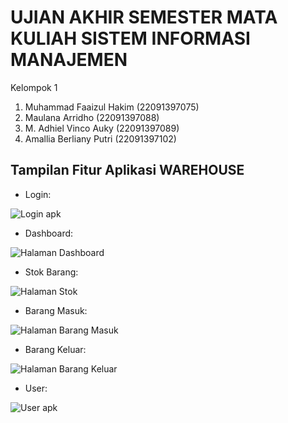 # UJIAN AKHIR SEMESTER MATA KULIAH SISTEM INFORMASI MANAJEMEN
Kelompok 1
1. Muhammad Faaizul Hakim (22091397075)
2. Maulana Arridho (22091397088)
3. M. Adhiel Vinco Auky (22091397089)
4. Amallia Berliany Putri (22091397102)

## Tampilan Fitur Aplikasi WAREHOUSE

* Login:
  
![Login apk](https://github.com/AmalliaBerlianyPutri/PBP_Gudang/assets/124545014/40f12dec-38fc-44c6-b210-df8edf568818)

* Dashboard:
  
![Halaman Dashboard](https://github.com/AmalliaBerlianyPutri/PBP_Gudang/assets/124545014/655d1687-afa8-4a12-b73e-b199b80973e5)

* Stok Barang:
  
![Halaman Stok](https://github.com/AmalliaBerlianyPutri/PBP_Gudang/assets/124545014/02c102e1-0548-4b3d-8805-aa2b8a56b095)

* Barang Masuk:
  
![Halaman Barang Masuk](https://github.com/AmalliaBerlianyPutri/PBP_Gudang/assets/124545014/f34c28d0-eadd-4dcd-9549-f7deaf28bc5e)

* Barang Keluar:
  
![Halaman Barang Keluar](https://github.com/AmalliaBerlianyPutri/PBP_Gudang/assets/124545014/8b5cb49f-afa7-43d1-bc85-f3d387b7000a)

* User:
  
![User apk](https://github.com/AmalliaBerlianyPutri/PBP_Gudang/assets/124545014/44ed75bc-5cd8-477c-9f7b-8104378bab95)






